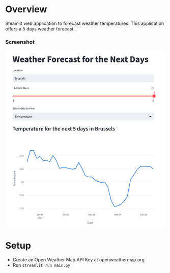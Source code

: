 # Overview

Steamlit web application to forecast weather temperatures.
This application offers a 5 days weather forecast.

### Screenshot 

![Weather Forecast App](https://github.com/nhalflants/PythonProjects/blob/master/weather_forecast/screenshot%20app.png?raw=true)


# Setup

* Create an Open Weather Map API Key at openweathermap.org
* Run `streamlit run main.py`